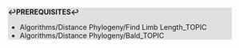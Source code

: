 <div style="margin:2em; background-color: #e0e0e0;">

<strong>↩PREREQUISITES↩</strong>

 * Algorithms/Distance Phylogeny/Find Limb Length_TOPIC
 * Algorithms/Distance Phylogeny/Bald_TOPIC

</div>

